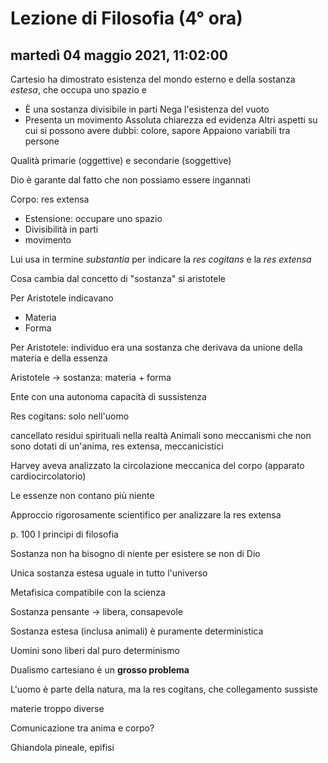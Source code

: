 
# Lezione di Filosofia (4° ora)

## martedì 04 maggio 2021, 11:02:00

Cartesio ha dimostrato esistenza del mondo esterno e della sostanza *estesa*, che occupa uno spazio e 
* È una sostanza divisibile in parti
Nega l'esistenza del vuoto
* Presenta un movimento
Assoluta chiarezza ed evidenza
Altri aspetti su cui si possono avere dubbi: colore, sapore
Appaiono variabili tra persone

Qualità primarie (oggettive) e secondarie (soggettive)

Dio è garante dal fatto che non possiamo essere ingannati

Corpo: res extensa

* Estensione: occupare uno spazio
* Divisibilità in parti
* movimento

Lui usa in termine *substantia* per indicare la *res cogitans* e la *res extensa*

Cosa cambia dal concetto di "sostanza" si aristotele

Per Aristotele indicavano 
* Materia
* Forma


Per Aristotele: individuo era una sostanza che derivava da unione della materia e della essenza

Aristotele -> sostanza: materia + forma

Ente con una autonoma capacità di sussistenza

Res cogitans: solo nell'uomo

cancellato residui spirituali nella realtà
Animali sono meccanismi che non sono dotati di un'anima, res extensa, meccanicistici

Harvey aveva analizzato la circolazione meccanica del corpo (apparato cardiocircolatorio)

Le essenze non contano più niente

Approccio rigorosamente scientifico per analizzare la res extensa


p. 100
I principi di filosofia

Sostanza non ha bisogno di niente per esistere se non di Dio

Unica sostanza estesa uguale in tutto  l'universo

Metafisica compatibile con la scienza

Sostanza pensante -> libera, consapevole

Sostanza estesa (inclusa animali) è puramente deterministica

Uomini sono liberi dal puro determinismo

Dualismo cartesiano è un **grosso problema**

L'uomo è parte della natura, ma la res cogitans, che collegamento sussiste

materie troppo diverse

Comunicazione tra anima e corpo?

Ghiandola pineale, epifisi
<!--stackedit_data:
eyJoaXN0b3J5IjpbNjY3MzI3MTMzLDI1MjM1ODQyMSwxOTg5Mj
I2Njg3XX0=
-->